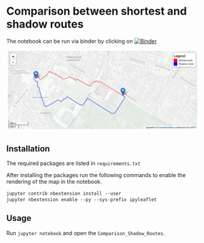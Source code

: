 # Comparison between shortest and shadow routes

The notebook can be run via binder by clicking on [![Binder](https://mybinder.org/badge_logo.svg)](https://mybinder.org/v2/gh/redfrexx/ors_routes_notebook/HEAD?labpath=Comparison_Shadow_Routes.ipynb)

<p align=center>
<img src="img/routes.png" width0600px>
</p>

## Installation

The required packages are listed in `requirements.txt`

After installing the packages run the following commands to enable the rendering of the map in the notebook.

```
jupyter contrib nbextension install --user
jupyter nbextension enable --py --sys-prefix ipyleaflet
```

## Usage

Run `jupyter notebook` and open the `Comparison_Shadow_Routes`.
